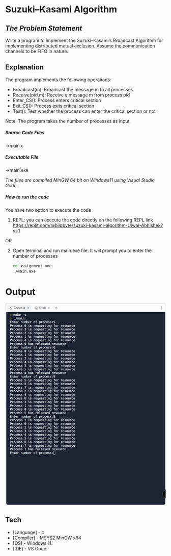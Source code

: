 # Suzuki–Kasami Algorithm
## _The Problem Statement_
Write a program to implement the Suzuki–Kasami’s Broadcast Algorithm for implementing distributed mutual exclusion. Assume the communication channels to be FIFO in nature.

## Explanation
The program implements the following operations:
- Broadcast(m): Broadcast the message m to all processes
- Receive(pid,m): Receive a message m from process pid
- Enter_CS(): Process enters critical section
- Exit_CS(): Process exits critical section
- Test(): Test whether the process can enter the critical section or not

Note: The program takes the number of processes as input.

##### Source Code Files
->main.c
#####  Executable File
->main.exe

_The files are compiled MinGW 64 bit on Windows11 using Visual Studio Code._

##### How to run the code 

You have two option to execute the code 

1. REPL: you can execute the code directly on the following REPL link
   https://replit.com/@biipbyte/suzuki-kasami-algorithm-Ujwal-Abhishek?v=1

OR

2. Open terminal and run main.exe file. It will prompt you to enter the number of processes

    ```sh
    cd assignment_one
    ./main.exe
    ```


# Output

![Alt text](output.png "a title")

## Tech

- [Language] - c
- [Compiler] - MSYS2 MinGW x64
- [OS] - Windows 11.
- [IDE] - VS Code


